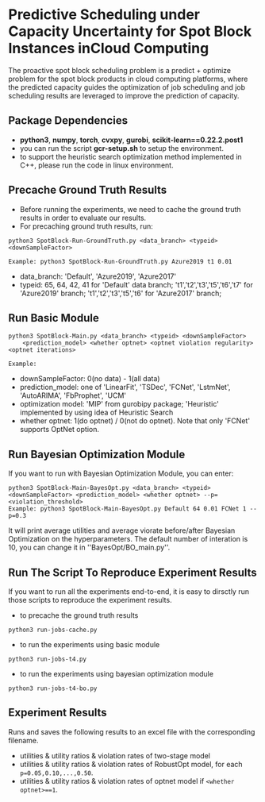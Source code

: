 # Predictive Scheduling under Capacity Uncertainty for Spot Block Instances inCloud Computing

The proactive spot block scheduling problem is a predict + optimize problem for  the spot block products in cloud computing platforms, where the predicted capacity guides the optimization of job scheduling and job scheduling results are leveraged to improve the prediction of capacity. 

## Package Dependencies
- **python3**, **numpy**, **torch**, **cvxpy**, **gurobi**, **scikit-learn==0.22.2.post1**
- you can run the script **gcr-setup.sh** to setup the environment.
- to support the heuristic search optimization method implemented in C++, please run the code in linux environment.

## Precache Ground Truth Results
- Before running the experiments, we need to cache the ground truth results in order to evaluate our results. 
- For precaching ground truth results, run:
```
python3 SpotBlock-Run-GroundTruth.py <data_branch> <typeid> <downSampleFactor>
```
```
Example: python3 SpotBlock-Run-GroundTruth.py Azure2019 t1 0.01
```
- data_branch: 'Default', 'Azure2019', 'Azure2017'
- typeid: 65, 64, 42, 41 for 'Default' data branch; 't1','t2','t3','t5','t6','t7' for 'Azure2019' branch; 't1','t2','t3','t5','t6' for 'Azure2017' branch;

## Run Basic Module
```
python3 SpotBlock-Main.py <data_branch> <typeid> <downSampleFactor> 
    <prediction_model> <whether optnet> <optnet violation regularity> <optnet iterations>
```
```
Example:  
```
- downSampleFactor: 0(no data) - 1(all data)
- prediction_model: one of 'LinearFit', 'TSDec', 'FCNet', 'LstmNet', 'AutoARIMA', 'FbProphet', 'UCM'
- optimization model: 'MIP' from gurobipy package; 'Heuristic' implemented by using idea of Heuristic Search
- whether optnet: 1(do optnet) / 0(not do optnet). Note that only 'FCNet' supports OptNet option.

## Run Bayesian Optimization Module
If you want to run with Bayesian Optimization Module, you can enter:

```
python3 SpotBlock-Main-BayesOpt.py <data_branch> <typeid> <downSampleFactor> <prediction_model> <whether optnet> --p=<violation_threshold>
Example: python3 SpotBlock-Main-BayesOpt.py Default 64 0.01 FCNet 1 --p=0.3
```
It will print average utilities and average viorate before/after Bayesian Optimization on the hyperparameters. The default number of interation is 10, you can change it in ''BayesOpt/BO_main.py''.

## Run The Script To Reproduce Experiment Results
If you want to run all the experiments end-to-end, it is easy to dirsctly run those scripts to reproduce the experiment results.

- to precache the ground truth results

```
python3 run-jobs-cache.py
```

- to run the experiments using basic module

```
python3 run-jobs-t4.py
```

- to run the experiments using bayesian optimization module

```
python3 run-jobs-t4-bo.py
```


## Experiment Results
Runs and saves the following results to an excel file with the corresponding filename.

- utilities & utility ratios & violation rates of two-stage model
- utilities & utility ratios & violation rates of RobustOpt model, for each ```p=0.05,0.10,...,0.50```.
- utilities & utility ratios & violation rates of optnet model if ```<whether optnet>==1```.
